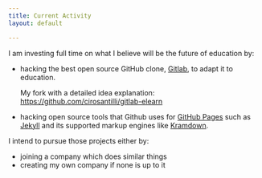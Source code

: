 ```yaml
---
title: Current Activity
layout: default

---
```


I am investing full time on what I believe will be the future of education by:

- hacking the best open source GitHub clone, [Gitlab](https://github.com/gitlabhq/gitlabhq), to adapt it to education.

    My fork with a detailed idea explanation: <https://github.com/cirosantilli/gitlab-elearn>

- hacking open source tools that Github uses for [GitHub Pages](http://pages.github.com) such as [Jekyll](https://github.com/jekyll/jekyll/) and its supported markup engines like [Kramdown](https://github.com/gettalong/kramdown).

I intend to pursue those projects either by:

- joining a company which does similar things
- creating my own company if none is up to it
